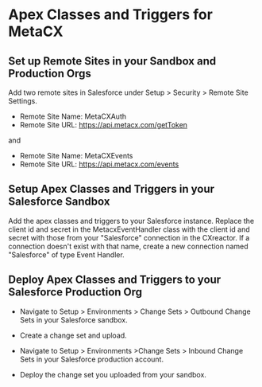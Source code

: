 # Apex Classes and Triggers for MetaCX

## Set up Remote Sites in your Sandbox and Production Orgs
Add two remote sites in Salesforce under Setup > Security > Remote Site Settings.

- Remote Site Name: MetaCXAuth
- Remote Site URL: https://api.metacx.com/getToken

and

- Remote Site Name: MetaCXEvents
- Remote Site URL: https://api.metacx.com/events

## Setup Apex Classes and Triggers in your Salesforce Sandbox

Add the apex classes and triggers to your Salesforce instance. Replace the client id and secret in the MetacxEventHandler class with the client id and secret with those from your "Salesforce" connection in the CXreactor. If a connection doesn't exist with that name, create a new connection named "Salesforce" of type Event Handler.

## Deploy Apex Classes and Triggers to your Salesforce Production Org

- Navigate to Setup > Environments > Change Sets > Outbound Change Sets in your Salesforce sandbox.
- Create a change set and upload.

- Navigate to Setup > Environments >Change Sets > Inbound Change Sets in your Salesforce production account.
- Deploy the change set you uploaded from your sandbox.
